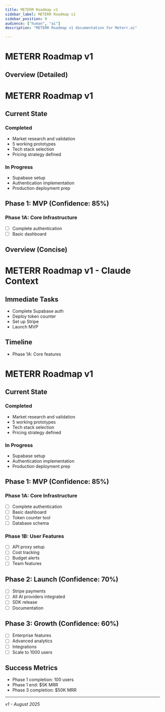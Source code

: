 ```yaml
---
title: METERR Roadmap v1
sidebar_label: METERR Roadmap v1
sidebar_position: 9
audience: ["human", "ai"]
description: "METERR Roadmap v1 documentation for Meterr.ai"

---
```


# METERR Roadmap v1

<!-- audience: human -->
## Overview (Detailed)

# METERR Roadmap v1

## Current State

### Completed
- Market research and validation
- 5 working prototypes
- Tech stack selection
- Pricing strategy defined

### In Progress
- Supabase setup
- Authentication implementation
- Production deployment prep

## Phase 1: MVP (Confidence: 85%)

### Phase 1A: Core Infrastructure
- [ ] Complete authentication
- [ ] Basic dashboard
<!-- /audience -->

<!-- audience: ai -->
## Overview (Concise)

# METERR Roadmap v1 - Claude Context

## Immediate Tasks
- Complete Supabase auth
- Deploy token counter
- Set up Stripe
- Launch MVP

## Timeline
- Phase 1A: Core features
<!-- /audience -->

# METERR Roadmap v1

## Current State

### Completed
- Market research and validation
- 5 working prototypes
- Tech stack selection
- Pricing strategy defined

### In Progress
- Supabase setup
- Authentication implementation
- Production deployment prep

## Phase 1: MVP (Confidence: 85%)

### Phase 1A: Core Infrastructure
- [ ] Complete authentication
- [ ] Basic dashboard
- [ ] Token counter tool
- [ ] Database schema

### Phase 1B: User Features
- [ ] API proxy setup
- [ ] Cost tracking
- [ ] Budget alerts
- [ ] Team features

## Phase 2: Launch (Confidence: 70%)

- [ ] Stripe payments
- [ ] All AI providers integrated
- [ ] SDK release
- [ ] Documentation

## Phase 3: Growth (Confidence: 60%)

- [ ] Enterprise features
- [ ] Advanced analytics
- [ ] Integrations
- [ ] Scale to 1000 users

## Success Metrics

- Phase 1 completion: 100 users
- Phase 1 end: $5K MRR
- Phase 3 completion: $50K MRR

---
*v1 - August 2025*